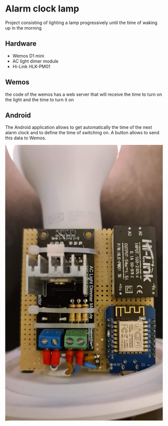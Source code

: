 # Alarm clock lamp

Project consisting of lighting a lamp progressively until the time of waking up in the morning

## Hardware

* Wemos D1 mini
* AC light dimer module
* Hi-Link HLK-PM01

## Wemos

the code of the wemos has a web server that will receive the time to turn on the light and the time to turn it on

## Android

The Android application allows to get automatically the time of the next alarm clock and to define the time of switching on. A button allows to send this data to Wemos.

![](./images/clock_lamp.jpg)